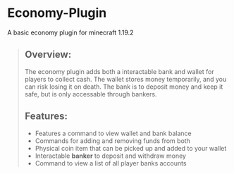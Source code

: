 # Economy-Plugin
A basic economy plugin for minecraft 1.19.2

>## Overview:
>The economy plugin adds both a interactable bank and wallet for players to collect cash.
>The wallet stores money temporarily, and you can risk losing it on death. The bank is to deposit money and keep it safe, but is only accessable through bankers.
>## Features:
> - Features a command to view wallet and bank balance
>- Commands for adding and removing funds from both
>- Physical coin item that can be picked up and added to your wallet
>- Interactable **banker** to deposit and withdraw money
>- Command to view a list of all player banks accounts
